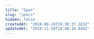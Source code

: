 ```yaml
---
title: "Spec"
slug: "specs"
hidden: false
createdAt: "2018-08-24T19:38:37.283Z"
updatedAt: "2019-11-20T14:48:16.946Z"
---
```

